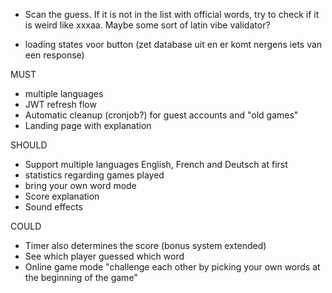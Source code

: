 - Scan the guess. If it is not in the list with official words, try to check if it is weird like xxxaa. Maybe some sort of latin vibe validator?






- loading states voor button (zet database uit en er komt nergens iets van een response)

MUST
- multiple languages
- JWT refresh flow
- Automatic cleanup (cronjob?) for guest accounts and "old games"
- Landing page with explanation

SHOULD
- Support multiple languages English, French and Deutsch at first
- statistics regarding games played
- bring your own word mode
- Score explanation
- Sound effects

COULD
- Timer also determines the score (bonus system extended)
- See which player guessed which word
- Online game mode "challenge each other by picking your own words at the beginning of the game"
